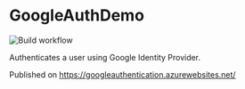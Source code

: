 # GoogleAuthDemo
![Build workflow](https://github.com/Mental-NV/GoogleAuthDemo/actions/workflows/main_googleauthentication.yml/badge.svg)

Authenticates a user using Google Identity Provider.

Published on https://googleauthentication.azurewebsites.net/
